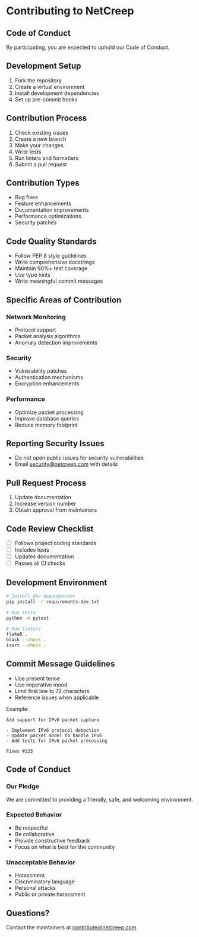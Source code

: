 # Contributing to NetCreep

## Code of Conduct
By participating, you are expected to uphold our Code of Conduct.

## Development Setup
1. Fork the repository
2. Create a virtual environment
3. Install development dependencies
4. Set up pre-commit hooks

## Contribution Process
1. Check existing issues
2. Create a new branch
3. Make your changes
4. Write tests
5. Run linters and formatters
6. Submit a pull request

## Contribution Types
- Bug fixes
- Feature enhancements
- Documentation improvements
- Performance optimizations
- Security patches

## Code Quality Standards
- Follow PEP 8 style guidelines
- Write comprehensive docstrings
- Maintain 90%+ test coverage
- Use type hints
- Write meaningful commit messages

## Specific Areas of Contribution
### Network Monitoring
- Protocol support
- Packet analysis algorithms
- Anomaly detection improvements

### Security
- Vulnerability patches
- Authentication mechanisms
- Encryption enhancements

### Performance
- Optimize packet processing
- Improve database queries
- Reduce memory footprint

## Reporting Security Issues
- Do not open public issues for security vulnerabilities
- Email security@netcreep.com with details

## Pull Request Process
1. Update documentation
2. Increase version number
3. Obtain approval from maintainers

## Code Review Checklist
- [ ] Follows project coding standards
- [ ] Includes tests
- [ ] Updates documentation
- [ ] Passes all CI checks

## Development Environment
```bash
# Install dev dependencies
pip install -r requirements-dev.txt

# Run tests
python -m pytest

# Run linters
flake8 .
black --check .
isort --check .
```

## Commit Message Guidelines
- Use present tense
- Use imperative mood
- Limit first line to 72 characters
- Reference issues when applicable

Example:
```
Add support for IPv6 packet capture

- Implement IPv6 protocol detection
- Update packet model to handle IPv6
- Add tests for IPv6 packet processing

Fixes #123
```

## Code of Conduct
### Our Pledge
We are committed to providing a friendly, safe, and welcoming environment.

### Expected Behavior
- Be respectful
- Be collaborative
- Provide constructive feedback
- Focus on what is best for the community

### Unacceptable Behavior
- Harassment
- Discriminatory language
- Personal attacks
- Public or private harassment

## Questions?
Contact the maintainers at contribute@netcreep.com
